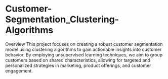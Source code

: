 # Customer-Segmentation_Clustering-Algorithms
Overview
This project focuses on creating a robust customer segmentation model using clustering algorithms to gain actionable insights into customer behavior. By employing unsupervised learning techniques, we aim to group customers based on shared characteristics, allowing for targeted and personalized strategies in marketing, product offerings, and customer engagement.
